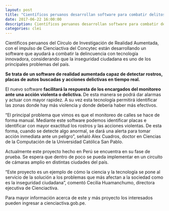 ```yaml
---
layout: post
title: "Científicos peruanos desarrollan software para combatir delitos con tecnología innovadora"
date: 2017-06-22 16:00:00
description: Científicos peruanos desarrollan software para combatir delitos con tecnología innovadora
categories: clei
---
```



Científicos peruanos del Círculo de Investigación de Realidad Aumentada, con el impulso de Cienciactiva del Concytec están desarrollando un software que ayudará a combatir la delincuencia con tecnología innovadora, considerando que la inseguridad ciudadana es uno de los principales problemas del país.

<b>Se trata de un software de realidad aumentada capaz de detectar rostros, placas de autos buscadas y acciones delictivas en tiempo real. </b>

El nuevo software <b> facilitará la respuesta de los encargados del monitoreo ante una acción violenta o delictiva. </b>De esta manera se podrá dar alarmas y actuar con mayor rapidez. A su vez esta tecnología permitirá identificar las zonas donde hay más violencia y donde debería haber más efectivos. 

“El principal problema que vimos es que el monitoreo de calles se hace de forma manual. </b>Mediante este software podemos identificar placas e identificar con mayor exactitud los rostros y las acciones violentas.</b> De esta forma, cuando se detecte algo anormal, se dará una alerta para tomar acción inmediata ante un peligro”, señaló Alex Cuadros, doctor en Ciencias de la Computación de la Universidad Católica San Pablo.

Actualmente este proyecto hecho en Perú se encuentra en su fase de prueba. Se espera que dentro de poco se pueda implementar en un circuito de cámaras amplio en distintas ciudades del país. 

“Este proyecto es un ejemplo de cómo la ciencia y la tecnología se pone al servicio de la solución a los problemas que más afectan a la sociedad como es la inseguridad ciudadana”, comentó Cecilia Huamanchumo, directora ejecutiva de Cienciactiva.

Para mayor información acerca de este y más proyecto los interesados pueden ingresar a cienciactiva.gob.pe.

